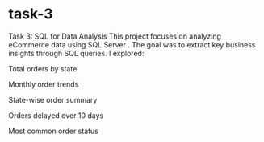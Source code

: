 # task-3
Task 3: SQL for Data Analysis
This project focuses on analyzing eCommerce data using SQL Server . The goal was to extract key business insights through SQL queries. I explored:

Total orders by state

Monthly order trends

State-wise order summary

Orders delayed over 10 days

Most common order status

